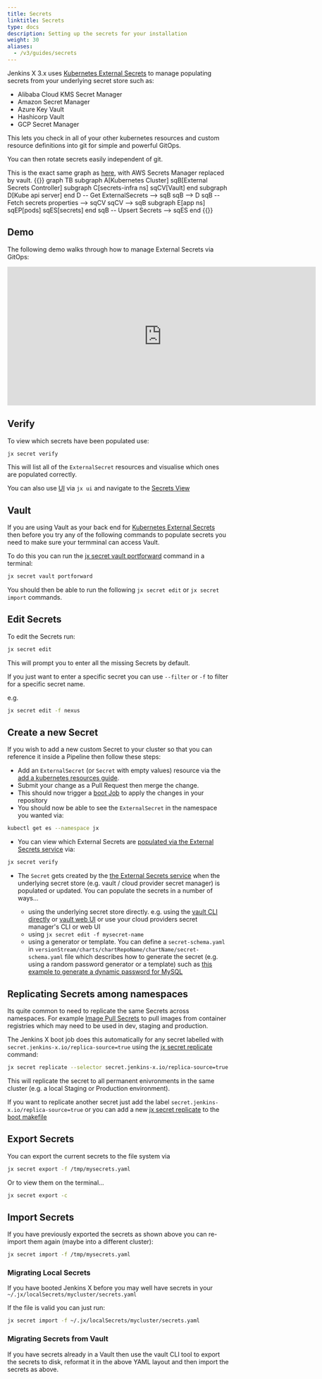 ```yaml
---
title: Secrets
linktitle: Secrets
type: docs
description: Setting up the secrets for your installation
weight: 30
aliases:
  - /v3/guides/secrets
---
```


Jenkins X 3.x uses [Kubernetes External Secrets](https://github.com/external-secrets/kubernetes-external-secrets) to manage populating secrets from your underlying secret store such as:

* Alibaba Cloud KMS Secret Manager
* Amazon Secret Manager
* Azure Key Vault
* Hashicorp Vault
* GCP Secret Manager

This lets you check in all of your other kubernetes resources and custom resource definitions into git for simple and powerful GitOps.

You can then rotate secrets easily independent of git.

This is the exact same graph as [here](https://github.com/external-secrets/kubernetes-external-secrets#system-architecture), with AWS Secrets Manager replaced by vault.
{{<mermaid>}}
graph TB
    subgraph A[Kubernetes Cluster]
        sqB[External Secrets Controller]
        subgraph C[secrets-infra ns]
            sqCV[Vault]
        end
        subgraph D[Kube api server]
        end
        D -- Get ExternalSecrets --> sqB
        sqB --> D
        sqB -- Fetch secrets properties --> sqCV
        sqCV --> sqB
        subgraph E[app ns]
            sqEP[pods]
            sqES[secrets]
        end
        sqB -- Upsert Secrets --> sqES
    end
{{</mermaid>}}
    

## Demo
      
The following demo walks through how to manage External Secrets via GitOps: 

<iframe width="700" height="315" src="https://www.youtube.com/embed/_gjGfwlxEY4" frameborder="0" allow="accelerometer; autoplay; clipboard-write; encrypted-media; gyroscope; picture-in-picture" allowfullscreen></iframe>
      

## Verify 

To view which secrets have been populated use:

```bash
jx secret verify
```   

This will list all of the `ExternalSecret` resources and visualise which ones are populated correctly.

You can also use [UI](/v3/develop/ui/octant/) via `jx ui` and navigate to the [Secrets View](http://127.0.0.1:7777/#/ojx/secrets)

## Vault

If you are using Vault as your back end for [Kubernetes External Secrets](https://github.com/external-secrets/kubernetes-external-secrets) then before you try any of the following commands to populate secrets you need to make sure your termminal can access Vault.

To do this you can run the [jx secret vault portforward](https://github.com/jenkins-x/jx-secret/blob/master/docs/cmd/jx-secret_vault_portforward.md) command in a terminal:
 
```bash
jx secret vault portforward
```                  
 
You should then be able to run the following `jx secret edit` or `jx secret import` commands.

## Edit Secrets

To edit the Secrets run:

```bash
jx secret edit
```                  

This will prompt you to enter all the missing Secrets by default.

If you just want to enter a specific secret you can use `--filter` or `-f` to filter for a specific secret name.

e.g.

```bash
jx secret edit -f nexus
```                  


## Create a new Secret

If you wish to add a new custom Secret to your cluster so that you can reference it inside a Pipeline then follow these steps:

* Add an `ExternalSecret` (or `Secret` with empty values) resource via the  [add a kubernetes resources guide](/v3/develop/apps/#adding-resources).
* Submit your change as a Pull Request then merge the change.
* This should now trigger a [boot Job](/v3/about/how-it-works/#boot-job) to apply the changes in your repository
* You should now be able to see the `ExternalSecret` in the namespace you wanted via:

```bash 
kubectl get es --namespace jx
```

* You can view which External Secrets are [populated via the External Secrets service](/v3/admin/guides/secrets/) via:
  
```bash 
jx secret verify
```
                
* The `Secret` gets created by the [the External Secrets service](/v3/admin/guides/secrets/) when the underlying secret store (e.g. vault / cloud provider secret manager) is populated or updated. You can populate the secrets in a number of ways...

  * using the underlying secret store directly. e.g. using the [vault CLI directly](/v3/admin/guides/secrets/vault/#using-the-vault-cli-directly) or [vault web UI](/v3/admin/guides/secrets/vault/#using-the-vault-web-ui) or use your cloud providers secret manager's CLI or web UI
  * using `jx secret edit -f mysecret-name`
  * using a generator or template. You can define a `secret-schema.yaml` in `versionStream/charts/chartRepoName/chartName/secret-schema.yaml` file which describes how to generate the secret (e.g. using a random password generator or a template) such as [this example to generate a dynamic password for MySQL](https://github.com/jenkins-x/jx3-versions/blob/master/charts/presslabs/mysql-operator/secret-schema.yaml) 
    

## Replicating Secrets among namespaces

Its quite common to need to replicate the same Secrets across namespaces. For example [Image Pull Secrets](https://kubernetes.io/docs/tasks/configure-pod-container/pull-image-private-registry/) to pull images from container registries which may need to be used in dev, staging and production.

The Jenkins X boot job does this automatically for any secret labelled with `secret.jenkins-x.io/replica-source=true` using the [jx secret replicate](https://github.com/jenkins-x/jx-secret/blob/master/docs/cmd/jx-secret_replicate.md) command:

```bash 
jx secret replicate --selector secret.jenkins-x.io/replica-source=true
```

This will replicate the secret to all permanent enivronments in the same cluster (e.g. a local Staging or Production environment).

If you want to replicate another secret just add the label `secret.jenkins-x.io/replica-source=true` or you can add a new [jx secret replicate](https://github.com/jenkins-x/jx-secret/blob/master/docs/cmd/jx-secret_replicate.md) to the [boot makefile](/v3/about/how-it-works/#boot-job)
       


## Export Secrets

You can export the current secrets to the file system via

```bash
jx secret export -f /tmp/mysecrets.yaml
```                  

Or to view them on the terminal...

```bash
jx secret export -c
```                  


## Import Secrets

If you have previously exported the secrets as shown above you can re-import them again (maybe into a different cluster):

```bash
jx secret import -f /tmp/mysecrets.yaml 
```                  


### Migrating Local Secrets

If you have booted Jenkins X before you may well have secrets in your `~/.jx/localSecrets/mycluster/secrets.yaml`

If the file is valid you can just run:

```bash
jx secret import -f ~/.jx/localSecrets/mycluster/secrets.yaml 
```                  

### Migrating Secrets from Vault

If you have secrets already in a Vault then use the vault CLI tool to export the secrets to disk, reformat it in the above YAML layout and then import the secrets as above.
